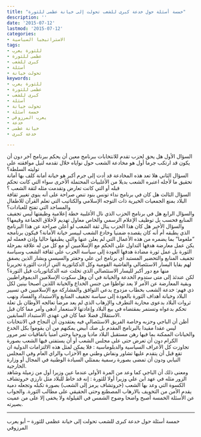 ```yaml
---
title: "خمسة أسئلة حول خدعة كبرى للشعب تحولت إلى خيانة عظمى للثورة"
description: ''
date: '2015-07-12'
lastmod: '2015-07-12'
categories:
- الاستراتيجيا السياسية
tags:
- للثورة يعرب
- عظمى للثورة
- كبرى للشعب
- أسئلة
- تحولت خيانة
keywords:
- للثورة يعرب
- عظمى للثورة
- كبرى للشعب
- أسئلة
- تحولت خيانة
- خمسة أسئلة
- يعرب المرزوقي
- خدعة
- خيانة عظمى
- خدعة كبرى

---
```

السؤال الأول هل يحق لحزب تقدم للانتخابات ببرنامج معين أن يحكم ببرنامج آخر دون أن يكون قد ارتكب جرما أول هو مخادعة الشعب حول نواياه خلال تقدمه لنيل موافقته على توليته السلطة؟  
السؤال الثاني هلا تعد هذه المخادعة قد أدت إلى جرم أكبر هو خيانة أمانة كلف بها أمانة تحقيق ما لأجله اعتبره الشعب بديلا من الأغلبيات المحتملة الأخرى سواء التي كانت تحكم قبله أو التي كانت تعارض وتقدمت مثله لثقة الشعب ؟  
السؤال الثالث هل كان في برنامج نداء تونس بنود تنص صراحة على أنه ينوي تغيير ثقافة البلاد بمنع الجمعيات الخيرية ذات التوجه الإسلامي والكتاتيب التي تعلم القرآن للاطفال والمساجد التي تفتح للعبادات؟  
والسؤال الرابع هل في برنامج الحزب الذي نال الأغلبية خطة إعلامية وظيفتها ليس تجفيف المنابع فحسب بل توظيف الإعلام الرسمي والخاص معاول تهديم لأخلاق الجماعة وقيمها؟  
والسؤال الأخير هل كان هذا الحزب ينال ثقة الشعب لو أعلن صراحة عن هذا البرنامج الذي يطبقه أم أنه كان يقصده ضمنيا وخادع الشعب لييسر خيانة الأمانة؟ فيكون برنامجه “ملغوما” بما يضمره من هذه الأعمال التي لم يعلن عنها والتي يطبقها حاليا وإذن فعمله لم يكن عمل معارضة هدفها التداول على الحكم مع الإسلاميين أو مع كل من له علاقة بمرحلة الثورة بل عمل ثورة مضادة هدفها العودة إلى سياسة الحرب على ثقافة الشعب وسياسة تجفيف المنابع والتحضير المستبد أي برنامج ابن علي وحفتر والسيسي وبشار الذين يصفق لهم بقايا اليسار الاستئصالي والفاشية القومية وكل الدكتاتورية التي أرادت الثورة تحريرنا منها مع دور أكبر لليسار الاستئصالي الذي تخلت عنه الدكتاتوريات قيل الثورة؟  
لكن عندئذ إلى متى ستدوم الخدعة والخيانة في آن وهل سكوت الإسلامين الديموقراطيين وبقية المعارضة عن الأمر لا يعد تواطؤا من جنس الخداع والخيانة اللذين أصبحا بينين لكل ذي فهم: خدعة الشعب بخطاب مزدوج يدعي التوافق والمشاركة مع الإسلاميين في تسيير البلاد وخيانة أهداف الثورة بالعودة إلى سياسة تجفيف المنابع والاستبداد والفساد ونهب ثروات البلاد بدعوى محاربة التطرف والإرهاب الذي لم يعد مرضا تعالجه الأوطان بل تعلة تحكم بدعواه وتستمر بمقتضاه في بيع البلاد وإعادتها لاستعمار أدهى وأمر مما كان قبل الاستقلال فضلا عما كان في عهدي الاستبداد السابقين.  
أظن أن الباجي وحزبه وخاصة الفريق الاستئصالي فيه يعتقدون أن النجاح في الانتخابات ليس عقدا مقيدا بالبرنامج المقدم بل صك أبيض يمكنهم من أن يقوموا بكل الخدع والخيانات الممكنة بما فيها رهن مستقبل البلاد ماديا وروحيا وحتى أمنيا باتفاقيات تمر مرور الكرام دون أن تعرض حتى على مجلس الشعب أو أن يستفتى فيها الشعب بصورة تجاوزت كل الأعراف السياسية والدبلوماسية : فلا يمكن لمثل هذه الالتزامات الدولية ان تقع قبل أن يتقدم عليها تشاور ونفاش وطني مع الأحزاب والراي العام وفي المجلس النيابي ودون أن تمضى بصورة رسمية بممثلي السيادة الوطنية في المجال أو وزارة الخارجية.  
ومعنى ذلك أن الباجي كما وعد من المرة الأولى عندما عين وزيرا أول من زميلة وشاهد الزور مثله في عهد ابن علي وزيرا أولا للثورة : إنه قد خاط للبلاد مثل تارزي خروتشاف الكسوة التي وعد بها الشعب (خروتشاف يرمز إلى الشعب) بصورة تكبله وتجعله دمية يقدم الأمن من التخويف بالارهاب المصطنع وحتى الحقيقي على مطالب الثورة. والجواب عن الأسئلة الخمسة أصبح واضحا وضوح الشمس في القيلولة ولا يخفى إلا على من عميت بصيرته.

---

خمسة أسئلة حول خدعة كبرى للشعب تحولت إلى خيانة عظمى للثورة – أبو يعرب المرزوقي

###